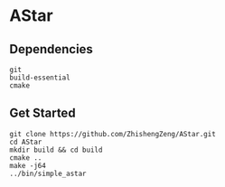 # AStar

## Dependencies

```
git
build-essential
cmake
```

## Get Started

```
git clone https://github.com/ZhishengZeng/AStar.git
cd AStar
mkdir build && cd build
cmake ..
make -j64
../bin/simple_astar
```


